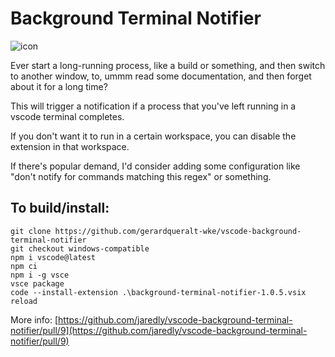 Background Terminal Notifier
============================

![icon](icon.png)

Ever start a long-running process, like a build or something, and then switch to another window, to, ummm read some documentation, and then forget about it for a long time?

This will trigger a notification if a process that you've left running in a vscode terminal completes.

If you don't want it to run in a certain workspace, you can disable the extension in that workspace.

If there's popular demand, I'd consider adding some configuration like "don't notify for commands matching this regex" or something.


## To build/install:

```
git clone https://github.com/gerardqueralt-wke/vscode-background-terminal-notifier
git checkout windows-compatible
npm i vscode@latest
npm ci
npm i -g vsce
vsce package
code --install-extension .\background-terminal-notifier-1.0.5.vsix
reload
```

More info: [https://github.com/jaredly/vscode-background-terminal-notifier/pull/9](https://github.com/jaredly/vscode-background-terminal-notifier/pull/9)

